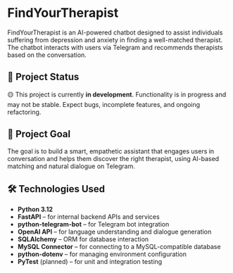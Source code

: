 # FindYourTherapist

FindYourTherapist is an AI-powered chatbot designed to assist individuals suffering from depression and anxiety in finding a well-matched therapist. The chatbot interacts with users via Telegram and recommends therapists based on the conversation.

## 🚧 Project Status

🟡 This project is currently **in development**. Functionality is in progress and may not be stable. Expect bugs, incomplete features, and ongoing refactoring.

## 📌 Project Goal

The goal is to build a smart, empathetic assistant that engages users in conversation and helps them discover the right therapist, using AI-based matching and natural dialogue on Telegram.

## 🛠️ Technologies Used

- **Python 3.12**
- **FastAPI** – for internal backend APIs and services
- **python-telegram-bot** – for Telegram bot integration
- **OpenAI API** – for language understanding and dialogue generation 
- **SQLAlchemy** – ORM for database interaction
- **MySQL Connector** – for connecting to a MySQL-compatible database
- **python-dotenv** – for managing environment configuration
- **PyTest** (planned) – for unit and integration testing
